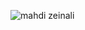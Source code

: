 <meta name="author" content="Mahdi Zeinali">
<meta name="description" content="mahdi Zeinali github account">
<meta name="copyright" content="mahdi zeinali 2023">
<meta name="keywords" content="mahdi zeinali, mahdizynali, mrl-hsl, mrl, hsl, zeinali, mahdi zynali">

<p><img align="center" src="https://github-readme-stats.vercel.app/api/top-langs?username=mahdizynali&show_icons=true&locale=en&layout=compact" alt="mahdi zeinali" /></p>
<!-- 
<code><img width="10%" src="https://www.vectorlogo.zone/logos/python/python-ar21.svg" alt="mahdi zeinali"></code>
<code><img width="10%" src="https://www.vectorlogo.zone/logos/java/java-ar21.svg" alt="mahdi zeinali"></code>
<code><img width="10%" src="https://www.vectorlogo.zone/logos/w3_html5/w3_html5-ar21.svg" alt="mahdi zeinali"></code>
<code><img width="10%" src="https://www.vectorlogo.zone/logos/w3_css/w3_css-ar21.svg" alt="mahdi zeinali"></code>
<br />
<code><img width="10%" src="https://www.vectorlogo.zone/logos/reactjs/reactjs-ar21.svg" alt="mahdi zeinali"></code>
<code><img width="10%" src="https://www.vectorlogo.zone/logos/git-scm/git-scm-ar21.svg" alt="mahdi zeinali"></code>
<code><img width="10%" src="https://www.vectorlogo.zone/logos/github/github-ar21.svg" alt="mahdi zeinali"></code>
<code><img width="10%" src="https://www.vectorlogo.zone/logos/canva/canva-ar21.svg" alt="mahdi zeinali"></code> -->

<meta name="google-site-verification" content="JgP3NFELiJ0H6l03LarmjTSK1oBKI1-skyFmVDjdrCI" />
